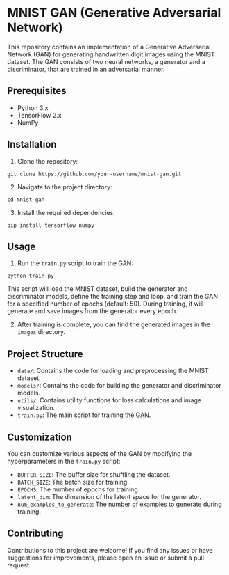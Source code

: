 # MNIST GAN (Generative Adversarial Network)

This repository contains an implementation of a Generative Adversarial Network (GAN) for generating handwritten digit images using the MNIST dataset. The GAN consists of two neural networks, a generator and a discriminator, that are trained in an adversarial manner.

## Prerequisites

- Python 3.x
- TensorFlow 2.x
- NumPy

## Installation

1. Clone the repository:

```
git clone https://github.com/your-username/mnist-gan.git
```

2. Navigate to the project directory:

```
cd mnist-gan
```

3. Install the required dependencies:

```
pip install tensorflow numpy
```

## Usage

1. Run the `train.py` script to train the GAN:

```
python train.py
```

This script will load the MNIST dataset, build the generator and discriminator models, define the training step and loop, and train the GAN for a specified number of epochs (default: 50). During training, it will generate and save images from the generator every epoch.

2. After training is complete, you can find the generated images in the `images` directory.

## Project Structure

- `data/`: Contains the code for loading and preprocessing the MNIST dataset.
- `models/`: Contains the code for building the generator and discriminator models.
- `utils/`: Contains utility functions for loss calculations and image visualization.
- `train.py`: The main script for training the GAN.

## Customization

You can customize various aspects of the GAN by modifying the hyperparameters in the `train.py` script:

- `BUFFER_SIZE`: The buffer size for shuffling the dataset.
- `BATCH_SIZE`: The batch size for training.
- `EPOCHS`: The number of epochs for training.
- `latent_dim`: The dimension of the latent space for the generator.
- `num_examples_to_generate`: The number of examples to generate during training.

## Contributing

Contributions to this project are welcome! If you find any issues or have suggestions for improvements, please open an issue or submit a pull request.
